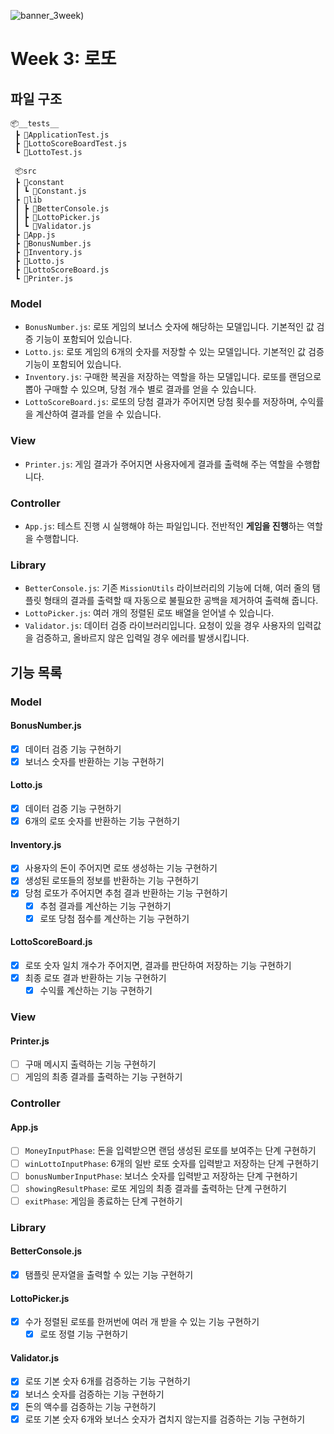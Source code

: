 ![banner_3week](https://user-images.githubusercontent.com/87642422/201918253-2603d48c-4efa-4588-9538-3f42717da918.png))

# Week 3: 로또

## 파일 구조

```
📦__tests__
 ┣ 📜ApplicationTest.js
 ┣ 📜LottoScoreBoardTest.js
 ┗ 📜LottoTest.js

 📦src
 ┣ 📂constant
 ┃ ┗ 📜Constant.js
 ┣ 📂lib
 ┃ ┣ 📜BetterConsole.js
 ┃ ┣ 📜LottoPicker.js
 ┃ ┗ 📜Validator.js
 ┣ 📜App.js
 ┣ 📜BonusNumber.js
 ┣ 📜Inventory.js
 ┣ 📜Lotto.js
 ┣ 📜LottoScoreBoard.js
 ┗ 📜Printer.js

```

### Model

- `BonusNumber.js`: 로또 게임의 보너스 숫자에 해당하는 모델입니다. 기본적인 값 검증 기능이 포함되어 있습니다.
- `Lotto.js`: 로또 게임의 6개의 숫자를 저장할 수 있는 모델입니다. 기본적인 값 검증 기능이 포함되어 있습니다.
- `Inventory.js`: 구매한 복권을 저장하는 역할을 하는 모델입니다. 로또를 랜덤으로 뽑아 구매할 수 있으며, 당첨 개수 별로 결과를 얻을 수 있습니다.
- `LottoScoreBoard.js`: 로또의 당첨 결과가 주어지면 당첨 횟수를 저장하며, 수익률을 계산하여 결과를 얻을 수 있습니다.

### View

- `Printer.js`: 게임 결과가 주어지면 사용자에게 결과를 출력해 주는 역할을 수행합니다.

### Controller

- `App.js`: 테스트 진행 시 실행해야 하는 파일입니다. 전반적인 **게임을 진행**하는 역할을 수행합니다.

### Library

- `BetterConsole.js`: 기존 `MissionUtils` 라이브러리의 기능에 더해, 여러 줄의 탬플릿 형태의 결과를 출력할 때 자동으로 불필요한 공백을 제거하여 출력해 줍니다.
- `LottoPicker.js`: 여러 개의 정렬된 로또 배열을 얻어낼 수 있습니다.
- `Validator.js`: 데이터 검증 라이브러리입니다. 요청이 있을 경우 사용자의 입력값을 검증하고, 올바르지 않은 입력일 경우 에러를 발생시킵니다.

## 기능 목록

### Model

#### BonusNumber.js

- [x] 데이터 검증 기능 구현하기
- [x] 보너스 숫자를 반환하는 기능 구현하기

#### Lotto.js

- [x] 데이터 검증 기능 구현하기
- [x] 6개의 로또 숫자를 반환하는 기능 구현하기

#### Inventory.js

- [x] 사용자의 돈이 주어지면 로또 생성하는 기능 구현하기
- [x] 생성된 로또들의 정보를 반환하는 기능 구현하기
- [x] 당첨 로또가 주어지면 추첨 결과 반환하는 기능 구현하기
  - [x] 추첨 결과를 계산하는 기능 구현하기
  - [x] 로또 당첨 점수를 계산하는 기능 구현하기

#### LottoScoreBoard.js

- [x] 로또 숫자 일치 개수가 주어지면, 결과를 판단하여 저장하는 기능 구현하기
- [x] 최종 로또 결과 반환하는 기능 구현하기
  - [x] 수익률 계산하는 기능 구현하기

### View

#### Printer.js

- [ ] 구매 메시지 출력하는 기능 구현하기
- [ ] 게임의 최종 결과를 출력하는 기능 구현하기

### Controller

#### App.js

- [ ] `MoneyInputPhase`: 돈을 입력받으면 랜덤 생성된 로또를 보여주는 단계 구현하기
- [ ] `winLottoInputPhase`: 6개의 일반 로또 숫자를 입력받고 저장하는 단계 구현하기
- [ ] `bonusNumberInputPhase`: 보너스 숫자를 입력받고 저장하는 단계 구현하기
- [ ] `showingResultPhase`: 로또 게임의 최종 결과를 출력하는 단계 구현하기
- [ ] `exitPhase`: 게임을 종료하는 단계 구현하기

### Library

#### BetterConsole.js

- [x] 탬플릿 문자열을 출력할 수 있는 기능 구현하기

#### LottoPicker.js

- [x] 수가 정렬된 로또를 한꺼번에 여러 개 받을 수 있는 기능 구현하기
  - [x] 로또 정렬 기능 구현하기

#### Validator.js

- [x] 로또 기본 숫자 6개를 검증하는 기능 구현하기
- [x] 보너스 숫자를 검증하는 기능 구현하기
- [x] 돈의 액수를 검증하는 기능 구현하기
- [x] 로또 기본 숫자 6개와 보너스 숫자가 겹치지 않는지를 검증하는 기능 구현하기
